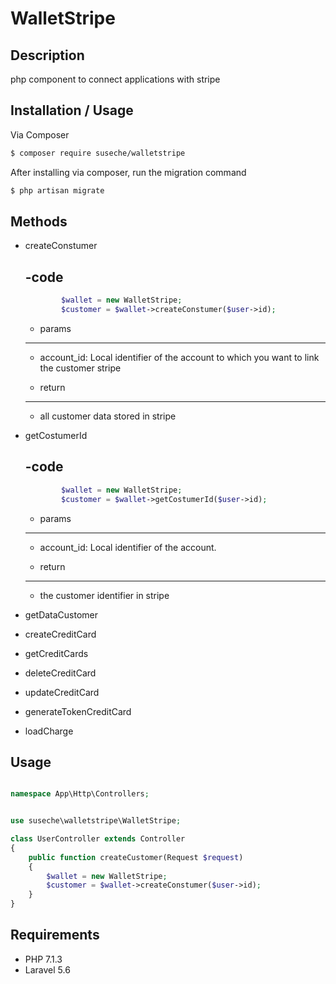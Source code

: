 # WalletStripe

Description
--------------------

php component to connect applications with stripe


Installation / Usage
--------------------


Via Composer

``` bash
$ composer require suseche/walletstripe
```
After installing via composer, run the migration command


``` bash
$ php artisan migrate 
```


Methods
---------

- createConstumer

	-code 
	---------

	``` php
			$wallet = new WalletStripe;
	    	$customer = $wallet->createConstumer($user->id);
	```

	- params
	---------

	- account_id: Local identifier of the account to which you want to link the customer stripe

	- return 
	---------
	- all customer data stored in stripe

- getCostumerId

	-code 
	---------

	``` php
			$wallet = new WalletStripe;
	    	$customer = $wallet->getCostumerId($user->id);
	```

	- params
	---------

	- account_id: Local identifier of the account.

	- return 
	---------
	- the customer identifier in stripe


- getDataCustomer
- createCreditCard
- getCreditCards
- deleteCreditCard
- updateCreditCard
- generateTokenCreditCard
- loadCharge

Usage
---------


``` php

namespace App\Http\Controllers;


use suseche\walletstripe\WalletStripe;

class UserController extends Controller
{
    public function createCustomer(Request $request)
    {
    	$wallet = new WalletStripe;
    	$customer = $wallet->createConstumer($user->id);
    }
}

```
Requirements
------------

- PHP 7.1.3
- Laravel 5.6


